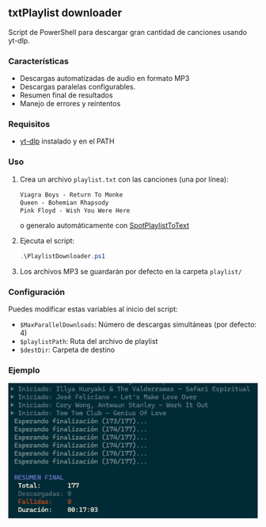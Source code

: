 ## txtPlaylist downloader

Script de PowerShell para descargar gran cantidad de canciones usando yt-dlp.

### Características

- Descargas automatizadas de audio en formato MP3
- Descargas paralelas configurables.
- Resumen final de resultados
- Manejo de errores y reintentos

### Requisitos

- [yt-dlp](https://github.com/yt-dlp/yt-dlp) instalado y en el PATH

### Uso

1. Crea un archivo `playlist.txt` con las canciones (una por línea):
   ```
   Viagra Boys - Return To Monke
   Queen - Bohemian Rhapsody
   Pink Floyd - Wish You Were Here
   ```
   o generalo automáticamente con [SpotPlaylistToText](https://github.com/999monk/SpotPlaylistToText)

2. Ejecuta el script:
   ```powershell
   .\PlaylistDownloader.ps1
   ```

3. Los archivos MP3 se guardarán por defecto en la carpeta `playlist/`

### Configuración

Puedes modificar estas variables al inicio del script:

- `$MaxParallelDownloads`: Número de descargas simultáneas (por defecto: 4)
- `$playlistPath`: Ruta del archivo de playlist
- `$destDir`: Carpeta de destino

### Ejemplo 

![resumen](docs/ejemplo.png)



